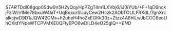 $START$DdI08gqp0Sdw9n5H2yQqyHpPZgT4m1LXVbj6/iJ0iYUb/+F+1qD6nqkjFziW/n1Me78bxuW4IaT+UqBqxurSUuyCew2Hczk2AObTOLILFRXdL/7gnXrcaIkcjwD9D1/JQW42CMs+h2uheH4hoZxEGKk30z+Ztzz4A8hlLwJbCCC6eoUhCXldYNpeWTCPVMXE0QFlyEPO6wDiLD4eO25glQ==$END$